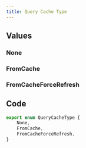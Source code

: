 ```yaml
---
title: Query Cache Type
---
```


## Values

### None

### FromCache

### FromCacheForceRefresh

## Code

```ts
export enum QueryCacheType {
    None,
    FromCache,
    FromCacheForceRefresh,
}
```
